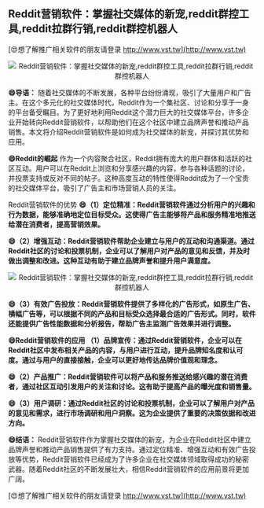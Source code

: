 ## **Reddit营销软件：掌握社交媒体的新宠,reddit群控工具,reddit拉群行销,reddit群控机器人**

[😍想了解推广相关软件的朋友请登录 http://www.vst.tw](http://www.vst.tw)

 <center><img src="https://vst.tw/MP4/tuiguang/png/8.png" alt="Reddit营销软件：掌握社交媒体的新宠,reddit群控工具,reddit拉群行销,reddit群控机器人"></center>

**😄导语：**
随着社交媒体的不断发展，各种平台纷纷涌现，吸引了大量用户和广告主。在这个多元化的社交媒体时代，Reddit作为一个集社区、讨论和分享于一身的平台备受瞩目。为了更好地利用Reddit这个潜力巨大的社交媒体平台，许多企业开始转向Reddit营销软件，以帮助他们在这个社区中建立品牌声誉和推动产品销售。本文将介绍Reddit营销软件是如何成为社交媒体的新宠，并探讨其优势和应用。

**😄Reddit的崛起**
作为一个内容聚合社区，Reddit拥有庞大的用户群体和活跃的社区互动。用户可以在Reddit上浏览和分享感兴趣的内容，参与各种话题的讨论，并投票支持或反对不同的帖子。这种高度互动的特性使得Reddit成为了一个宝贵的社交媒体平台，吸引了广告主和市场营销人员的关注。

Reddit营销软件的优势
**😄（1）定位精准：Reddit营销软件通过分析用户的兴趣和行为数据，能够准确地定位目标受众。这使得广告主能够将产品和服务精准地推送给潜在消费者，提高营销效果。**

**😄（2）增强互动：Reddit营销软件帮助企业建立与用户的互动和沟通渠道。通过Reddit社区的讨论和投票机制，企业可以了解用户对产品的意见和反馈，并及时做出调整和改进。这种互动有助于建立品牌声誉和提升用户满意度。**

 <center><img src="https://vst.tw/MP4/tuiguang/png/4.png" alt="Reddit营销软件：掌握社交媒体的新宠,reddit群控工具,reddit拉群行销,reddit群控机器人"></center>

**😄（3）有效广告投放：Reddit营销软件提供了多样化的广告形式，如原生广告、横幅广告等，可以根据不同的产品和目标受众选择最合适的广告形式。同时，软件还能提供广告性能数据和分析报告，帮助广告主监测广告效果并进行调整。**

**😄Reddit营销软件的应用 （1）品牌宣传：通过Reddit营销软件，企业可以在Reddit社区中发布相关产品的内容，与用户进行互动，提升品牌知名度和认可度。通过与用户的直接接触，企业可以更好地传达品牌价值观和理念。**

**😄（2）产品推广：Reddit营销软件可以将产品和服务推送给感兴趣的潜在消费者，通过社区互动引发用户的关注和讨论。这有助于提高产品的曝光度和销售量。**

**😄（3）用户调研：通过Reddit社区的讨论和投票机制，企业可以了解用户对产品的意见和需求，进行市场调研和用户洞察。这为企业提供了重要的决策依据和改进方向。**

**😄结语：**
Reddit营销软件作为掌握社交媒体的新宠，为企业在Reddit社区中建立品牌声誉和推动产品销售提供了有力支持。通过定位精准、增强互动和有效广告投放等优势，Reddit营销软件已经成为了许多企业在社交媒体领域取得成功的秘密武器。随着Reddit社区的不断发展壮大，相信Reddit营销软件的应用前景将更加广阔。

[😍想了解推广相关软件的朋友请登录 http://www.vst.tw](http://www.vst.tw)



